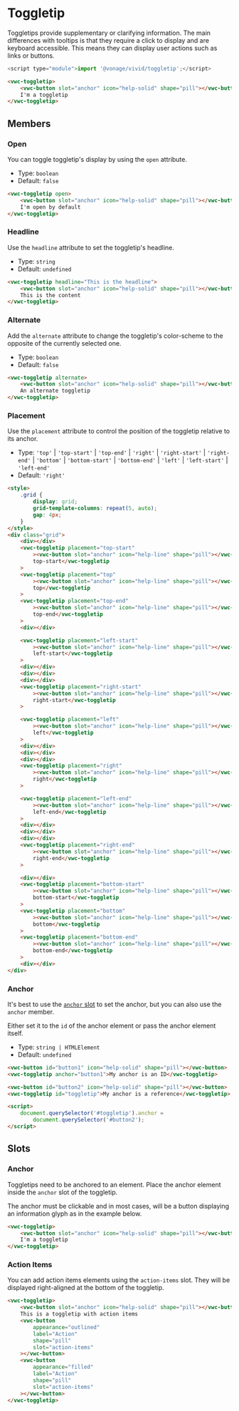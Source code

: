 # Toggletip

Toggletips provide supplementary or clarifying information. The main differences with tooltips is that they require a click to display and are keyboard accessible.
This means they can display user actions such as links or buttons.

```js
<script type="module">import '@vonage/vivid/toggletip';</script>
```

```html preview center 100px
<vwc-toggletip>
	<vwc-button slot="anchor" icon="help-solid" shape="pill"></vwc-button>
	I'm a toggletip
</vwc-toggletip>
```

## Members

### Open

You can toggle toggletip's display by using the `open` attribute.

- Type: `boolean`
- Default: `false`

```html preview center 100px
<vwc-toggletip open>
	<vwc-button slot="anchor" icon="help-solid" shape="pill"></vwc-button>
	I'm open by default
</vwc-toggletip>
```

### Headline

Use the `headline` attribute to set the toggletip's headline.

- Type: `string`
- Default: `undefined`

```html preview center 100px
<vwc-toggletip headline="This is the headline">
	<vwc-button slot="anchor" icon="help-solid" shape="pill"></vwc-button>
	This is the content
</vwc-toggletip>
```

### Alternate

Add the `alternate` attribute to change the toggletip's color-scheme to the opposite of the currently selected one.

- Type: `boolean`
- Default: `false`

```html preview center 100px
<vwc-toggletip alternate>
	<vwc-button slot="anchor" icon="help-solid" shape="pill"></vwc-button>
	An alternate toggletip
</vwc-toggletip>
```

### Placement

Use the `placement` attribute to control the position of the toggletip relative to its anchor.

- Type: `'top'` | `'top-start'` | `'top-end'` | `'right'` | `'right-start'` | `'right-end'` | `'bottom'` | `'bottom-start'` | `'bottom-end'` | `'left'` | `'left-start'` | `'left-end'`
- Default: `'right'`

```html preview center 400px
<style>
	.grid {
		display: grid;
		grid-template-columns: repeat(5, auto);
		gap: 4px;
	}
</style>
<div class="grid">
	<div></div>
	<vwc-toggletip placement="top-start"
		><vwc-button slot="anchor" icon="help-line" shape="pill"></vwc-button>
		top-start</vwc-toggletip
	>
	<vwc-toggletip placement="top"
		><vwc-button slot="anchor" icon="help-line" shape="pill"></vwc-button>
		top</vwc-toggletip
	>
	<vwc-toggletip placement="top-end"
		><vwc-button slot="anchor" icon="help-line" shape="pill"></vwc-button>
		top-end</vwc-toggletip
	>
	<div></div>

	<vwc-toggletip placement="left-start"
		><vwc-button slot="anchor" icon="help-line" shape="pill"></vwc-button>
		left-start</vwc-toggletip
	>
	<div></div>
	<div></div>
	<div></div>
	<vwc-toggletip placement="right-start"
		><vwc-button slot="anchor" icon="help-line" shape="pill"></vwc-button>
		right-start</vwc-toggletip
	>

	<vwc-toggletip placement="left"
		><vwc-button slot="anchor" icon="help-line" shape="pill"></vwc-button>
		left</vwc-toggletip
	>
	<div></div>
	<div></div>
	<div></div>
	<vwc-toggletip placement="right"
		><vwc-button slot="anchor" icon="help-line" shape="pill"></vwc-button>
		right</vwc-toggletip
	>

	<vwc-toggletip placement="left-end"
		><vwc-button slot="anchor" icon="help-line" shape="pill"></vwc-button>
		left-end</vwc-toggletip
	>
	<div></div>
	<div></div>
	<div></div>
	<vwc-toggletip placement="right-end"
		><vwc-button slot="anchor" icon="help-line" shape="pill"></vwc-button>
		right-end</vwc-toggletip
	>

	<div></div>
	<vwc-toggletip placement="bottom-start"
		><vwc-button slot="anchor" icon="help-line" shape="pill"></vwc-button>
		bottom-start</vwc-toggletip
	>
	<vwc-toggletip placement="bottom"
		><vwc-button slot="anchor" icon="help-line" shape="pill"></vwc-button>
		bottom</vwc-toggletip
	>
	<vwc-toggletip placement="bottom-end"
		><vwc-button slot="anchor" icon="help-line" shape="pill"></vwc-button>
		bottom-end</vwc-toggletip
	>
	<div></div>
</div>
```

### Anchor

It's best to use the [`anchor` slot](#anchor-1) to set the anchor, but you can also use the `anchor` member.

Either set it to the `id` of the anchor element or pass the anchor element itself.

- Type: `string | HTMLElement`
- Default: `undefined`

```html preview center 100px
<vwc-button id="button1" icon="help-solid" shape="pill"></vwc-button>
<vwc-toggletip anchor="button1">My anchor is an ID</vwc-toggletip>

<vwc-button id="button2" icon="help-solid" shape="pill"></vwc-button>
<vwc-toggletip id="toggletip">My anchor is a reference</vwc-toggletip>

<script>
	document.querySelector('#toggletip').anchor =
		document.querySelector('#button2');
</script>
```

## Slots

### Anchor

Toggletips need to be anchored to an element. Place the anchor element inside the `anchor` slot of the toggletip.

The anchor must be clickable and in most cases, will be a button displaying an information glyph as in the example below.

```html preview center 100px
<vwc-toggletip>
	<vwc-button slot="anchor" icon="help-solid" shape="pill"></vwc-button>
	I'm a toggletip
</vwc-toggletip>
```

### Action Items

You can add action items elements using the `action-items` slot. They will be displayed right-aligned at the bottom of the toggletip.

```html preview center 150px
<vwc-toggletip>
	<vwc-button slot="anchor" icon="help-solid" shape="pill"></vwc-button>
	This is a toggletip with action items
	<vwc-button
		appearance="outlined"
		label="Action"
		shape="pill"
		slot="action-items"
	></vwc-button>
	<vwc-button
		appearance="filled"
		label="Action"
		shape="pill"
		slot="action-items"
	></vwc-button>
</vwc-toggletip>
```
